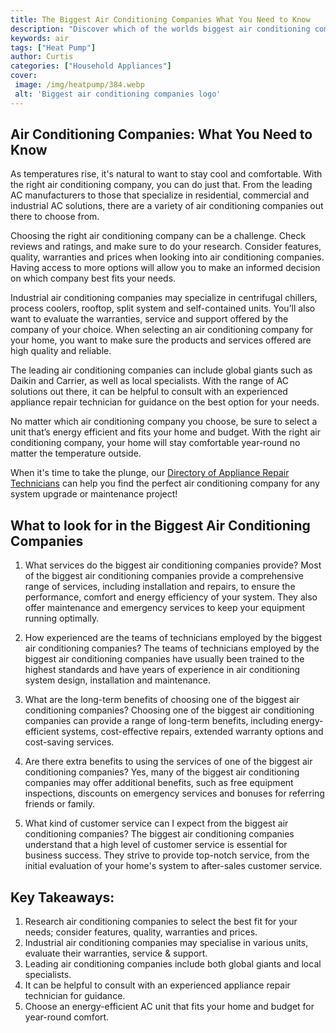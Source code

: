 ```yaml
---
title: The Biggest Air Conditioning Companies What You Need to Know
description: "Discover which of the worlds biggest air conditioning companies have the best products and services for keeping your home or business cool Learn about top manufacturers and their latest AC technologies"
keywords: air
tags: ["Heat Pump"]
author: Curtis
categories: ["Household Appliances"]
cover: 
 image: /img/heatpump/384.webp
 alt: 'Biggest air conditioning companies logo'
---
```

## Air Conditioning Companies: What You Need to Know
As temperatures rise, it's natural to want to stay cool and comfortable. With the right air conditioning company, you can do just that. From the leading AC manufacturers to those that specialize in residential, commercial and industrial AC solutions, there are a variety of air conditioning companies out there to choose from.

Choosing the right air conditioning company can be a challenge. Check reviews and ratings, and make sure to do your research. Consider features, quality, warranties and prices when looking into air conditioning companies. Having access to more options will allow you to make an informed decision on which company best fits your needs.

Industrial air conditioning companies may specialize in centrifugal chillers, process coolers, rooftop, split system and self-contained units. You’ll also want to evaluate the warranties, service and support offered by the company of your choice. When selecting an air conditioning company for your home, you want to make sure the products and services offered are high quality and reliable.

The leading air conditioning companies can include global giants such as Daikin and Carrier, as well as local specialists. With the range of AC solutions out there, it can be helpful to consult with an experienced appliance repair technician for guidance on the best option for your needs.

No matter which air conditioning company you choose, be sure to select a unit that’s energy efficient and fits your home and budget. With the right air conditioning company, your home will stay comfortable year-round no matter the temperature outside. 

When it's time to take the plunge, our [Directory of Appliance Repair Technicians](./pages/appliance-repair-technicians) can help you find the perfect air conditioning company for any system upgrade or maintenance project!

## What to look for in the Biggest Air Conditioning Companies

1. What services do the biggest air conditioning companies provide?
Most of the biggest air conditioning companies provide a comprehensive range of services, including installation and repairs, to ensure the performance, comfort and energy efficiency of your system. They also offer maintenance and emergency services to keep your equipment running optimally.

2. How experienced are the teams of technicians employed by the biggest air conditioning companies?
The teams of technicians employed by the biggest air conditioning companies have usually been trained to the highest standards and have years of experience in air conditioning system design, installation and maintenance.

3. What are the long-term benefits of choosing one of the biggest air conditioning companies?
Choosing one of the biggest air conditioning companies can provide a range of long-term benefits, including energy-efficient systems, cost-effective repairs, extended warranty options and cost-saving services.

4. Are there extra benefits to using the services of one of the biggest air conditioning companies?
Yes, many of the biggest air conditioning companies may offer additional benefits, such as free equipment inspections, discounts on emergency services and bonuses for referring friends or family.

5. What kind of customer service can I expect from the biggest air conditioning companies?
The biggest air conditioning companies understand that a high level of customer service is essential for business success. They strive to provide top-notch service, from the initial evaluation of your home's system to after-sales customer service.

## Key Takeaways:
1. Research air conditioning companies to select the best fit for your needs; consider features, quality, warranties and prices.
2. Industrial air conditioning companies may specialise in various units, evaluate their warranties, service & support.
3. Leading air conditioning companies include both global giants and local specialists.
4. It can be helpful to consult with an experienced appliance repair technician for guidance.
5. Choose an energy-efficient AC unit that fits your home and budget for year-round comfort.
